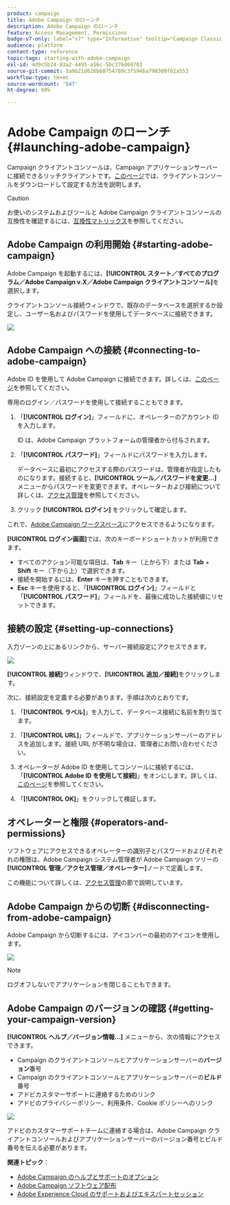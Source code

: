 ```yaml
---
product: campaign
title: Adobe Campaign のローンチ
description: Adobe Campaign のローンチ
feature: Access Management, Permissions
badge-v7-only: label="v7" type="Informative" tooltip="Campaign Classic v7 にのみ適用されます"
audience: platform
content-type: reference
topic-tags: starting-with-adobe-campaign
exl-id: 4d9c5b24-83a2-4495-a56c-5bc376d69703
source-git-commit: 3a9b21d626b60754789c3f594ba798309f62a553
workflow-type: tm+mt
source-wordcount: '547'
ht-degree: 99%

---
```


# Adobe Campaign のローンチ{#launching-adobe-campaign}



Campaign クライアントコンソールは、Campaign アプリケーションサーバーに接続できるリッチクライアントです。[このページ](../../installation/using/installing-the-client-console.md)では、クライアントコンソールをダウンロードして設定する方法を説明します。

>[!CAUTION]
>
>お使いのシステムおよびツールと Adobe Campaign クライアントコンソールの互換性を確認するには、[互換性マトリックス](../../rn/using/compatibility-matrix.md#ClientConsoleoperatingsystems)を参照してください。

## Adobe Campaign の利用開始 {#starting-adobe-campaign}

Adobe Campaign を起動するには、**[!UICONTROL スタート／すべてのプログラム／Adobe Campaign v.X／Adobe Campaign クライアントコンソール]**&#x200B;を選択します。

クライアントコンソール接続ウィンドウで、既存のデータベースを選択するか設定し、ユーザー名およびパスワードを使用してデータベースに接続できます。

![](assets/acc-logon.png)

## Adobe Campaign への接続 {#connecting-to-adobe-campaign}

Adobe ID を使用して Adobe Campaign に接続できます。詳しくは、[このページ](../../integrations/using/about-adobe-id.md)を参照してください。

専用のログイン／パスワードを使用して接続することもできます。

1. 「**[!UICONTROL ログイン]**」フィールドに、オペレーターのアカウント ID を入力します。

   ID は、Adobe Campaign プラットフォームの管理者から付与されます。

1. 「**[!UICONTROL パスワード]**」フィールドにパスワードを入力します。

   データベースに最初にアクセスする際のパスワードは、管理者が指定したものになります。接続すると、**[!UICONTROL ツール／パスワードを変更...]** メニューからパスワードを変更できます。オペレーターおよび接続について詳しくは、[アクセス管理](../../platform/using/access-management.md)を参照してください。

1. クリック **[!UICONTROL ログイン]** をクリックして確定します。<!--You can also press the **Enter** key to launch connection.-->

これで、[Adobe Campaign ワークスペース](../../platform/using/adobe-campaign-workspace.md)にアクセスできるようになります。

**[!UICONTROL ログイン画面]**&#x200B;では、次のキーボードショートカットが利用できます。
* すべてのアクション可能な項目は、**Tab** キー（上から下）または **Tab** + **Shift** キー（下から上）で選択できます。
* 接続を開始するには、**Enter** キーを押すこともできます。
* **Esc** キーを使用すると、「**[!UICONTROL ログイン]**」フィールドと「**[!UICONTROL パスワード]**」フィールドを、最後に成功した接続値にリセットできます。

## 接続の設定 {#setting-up-connections}

入力ゾーンの上にあるリンクから、サーバー接続設定にアクセスできます。

![](assets/s_ncs_user_connections_management.png)

**[!UICONTROL 接続]**&#x200B;ウィンドウで、**[!UICONTROL 追加／接続]**&#x200B;をクリックします。

次に、接続設定を定義する必要があります。手順は次のとおりです。

1. 「**[!UICONTROL ラベル]**」を入力して、データベース接続に名前を割り当てます。

1. 「**[!UICONTROL URL]**」フィールドで、アプリケーションサーバーのアドレスを追加します。接続 URL が不明な場合は、管理者にお問い合わせください。

1. オペレーターが Adobe ID を使用してコンソールに接続するには、「**[!UICONTROL Adobe ID を使用して接続]**」をオンにします。詳しくは、[このページ](../../integrations/using/about-adobe-id.md)を参照してください。

1. 「**[!UICONTROL OK]**」をクリックして検証します。

## オペレーターと権限 {#operators-and-permissions}

ソフトウェアにアクセスできるオペレーターの識別子とパスワードおよびそれぞれの権限は、Adobe Campaign システム管理者が Adobe Campaign ツリーの&#x200B;**[!UICONTROL 管理／アクセス管理／オペレーター]**&#x200B;ノードで定義します。

この機能について詳しくは、[アクセス管理](../../platform/using/access-management.md)の節で説明しています。

## Adobe Campaign からの切断 {#disconnecting-from-adobe-campaign}

Adobe Campaign から切断するには、アイコンバーの最初のアイコンを使用します。

![](assets/s_ncs_user_deconnexion.png)

>[!NOTE]
>
>ログオフしないでアプリケーションを閉じることもできます。

## Adobe Campaign のバージョンの確認 {#getting-your-campaign-version}

**[!UICONTROL ヘルプ／バージョン情報...]** メニューから、次の情報にアクセスできます。

* Campaign のクライアントコンソールとアプリケーションサーバーの&#x200B;**バージョン**&#x200B;番号
* Campaign のクライアントコンソールとアプリケーションサーバーの&#x200B;**ビルド**&#x200B;番号
* アドビカスタマーサポートに連絡するためのリンク
* アドビのプライバシーポリシー、利用条件、Cookie ポリシーへのリンク

![](assets/about-acc.png)

アドビのカスタマーサポートチームに連絡する場合は、Adobe Campaign クライアントコンソールおよびアプリケーションサーバーのバージョン番号とビルド番号を伝える必要があります。

**関連トピック**：

* [Adobe Campaign のヘルプとサポートのオプション](../../support.md)
* [Adobe Campaign ソフトウェア配布](https://experience.adobe.com/#/downloads/content/software-distribution/jp/campaign.html)
* [Adobe Experience Cloud のサポートおよびエキスパートセッション](https://helpx.adobe.com/jp/enterprise/admin-guide.html/enterprise/using/support-for-experience-cloud.ug.html)
